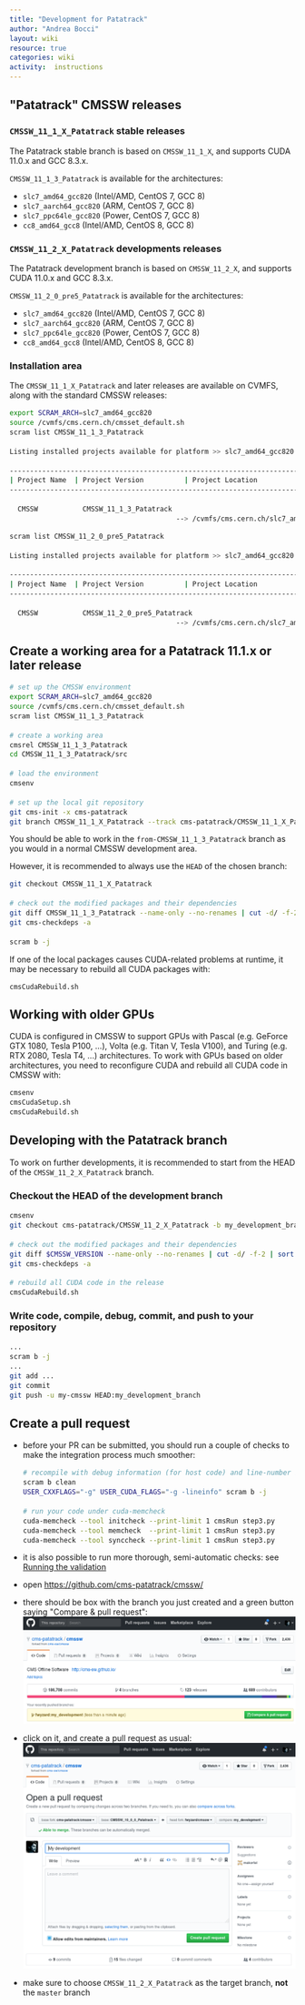 ```yaml
---
title: "Development for Patatrack"
author: "Andrea Bocci"
layout: wiki
resource: true
categories: wiki
activity:  instructions
---
```


## "Patatrack" CMSSW releases

### `CMSSW_11_1_X_Patatrack` stable releases

The Patatrack stable branch is based on `CMSSW_11_1_X`, and
supports CUDA 11.0.x and GCC 8.3.x.

`CMSSW_11_1_3_Patatrack` is available for the architectures:

  - `slc7_amd64_gcc820` (Intel/AMD, CentOS 7, GCC 8)
  - `slc7_aarch64_gcc820` (ARM, CentOS 7, GCC 8)
  - `slc7_ppc64le_gcc820` (Power,  CentOS 7, GCC 8)
  - `cc8_amd64_gcc8` (Intel/AMD, CentOS 8, GCC 8)


### `CMSSW_11_2_X_Patatrack` developments releases

The Patatrack development branch is based on `CMSSW_11_2_X`, and
supports CUDA 11.0.x and GCC 8.3.x.

`CMSSW_11_2_0_pre5_Patatrack` is available for the architectures:

  - `slc7_amd64_gcc820` (Intel/AMD, CentOS 7, GCC 8)
  - `slc7_aarch64_gcc820` (ARM, CentOS 7, GCC 8)
  - `slc7_ppc64le_gcc820` (Power,  CentOS 7, GCC 8)
  - `cc8_amd64_gcc8` (Intel/AMD, CentOS 8, GCC 8)


### Installation area

The `CMSSW_11_1_X_Patatrack` and later releases are available on CVMFS, along
with the standard CMSSW releases:
```bash
export SCRAM_ARCH=slc7_amd64_gcc820
source /cvmfs/cms.cern.ch/cmsset_default.sh
scram list CMSSW_11_1_3_Patatrack

Listing installed projects available for platform >> slc7_amd64_gcc820 <<

--------------------------------------------------------------------------------
| Project Name  | Project Version          | Project Location                  |
--------------------------------------------------------------------------------

  CMSSW           CMSSW_11_1_3_Patatrack
                                         --> /cvmfs/cms.cern.ch/slc7_amd64_gcc820/cms/cmssw/CMSSW_11_1_3_Patatrack
```
```bash
scram list CMSSW_11_2_0_pre5_Patatrack

Listing installed projects available for platform >> slc7_amd64_gcc820 <<

--------------------------------------------------------------------------------
| Project Name  | Project Version          | Project Location                  |
--------------------------------------------------------------------------------

  CMSSW           CMSSW_11_2_0_pre5_Patatrack
                                         --> /cvmfs/cms.cern.ch/slc7_amd64_gcc820/cms/cmssw/CMSSW_11_2_0_pre5_Patatrack
```

## Create a working area for a Patatrack 11.1.x or later release

```bash
# set up the CMSSW environment
export SCRAM_ARCH=slc7_amd64_gcc820
source /cvmfs/cms.cern.ch/cmsset_default.sh
scram list CMSSW_11_1_3_Patatrack

# create a working area
cmsrel CMSSW_11_1_3_Patatrack
cd CMSSW_11_1_3_Patatrack/src

# load the environment
cmsenv

# set up the local git repository
git cms-init -x cms-patatrack
git branch CMSSW_11_1_X_Patatrack --track cms-patatrack/CMSSW_11_1_X_Patatrack
```

You should be able to work in the `from-CMSSW_11_1_3_Patatrack` branch as you
would in a normal CMSSW development area.

However, it is recommended to always use the `HEAD` of the chosen branch:
```bash
git checkout CMSSW_11_1_X_Patatrack

# check out the modified packages and their dependencies
git diff CMSSW_11_1_3_Patatrack --name-only --no-renames | cut -d/ -f-2 | uniq | xargs -r git cms-addpkg
git cms-checkdeps -a

scram b -j
```

If one of the local packages causes CUDA-related problems at runtime, it may be
necessary to rebuild all CUDA packages with:
```
cmsCudaRebuild.sh
```

## Working with older GPUs
CUDA is configured in CMSSW to support GPUs with Pascal (e.g. GeForce GTX 1080,
Tesla P100, ...), Volta (e.g. Titan V, Tesla V100), and Turing (e.g. RTX 2080,
Tesla T4, ...) architectures.
To work with GPUs based on older architectures, you need to reconfigure CUDA and
rebuild all CUDA code in CMSSW with:
```bash
cmsenv
cmsCudaSetup.sh
cmsCudaRebuild.sh
```


## Developing with the Patatrack branch
To work on further developments, it is recommended to start from the HEAD of the
`CMSSW_11_2_X_Patatrack` branch.

### Checkout the HEAD of the development branch

```bash
cmsenv
git checkout cms-patatrack/CMSSW_11_2_X_Patatrack -b my_development_branch

# check out the modified packages and their dependencies
git diff $CMSSW_VERSION --name-only --no-renames | cut -d/ -f-2 | sort -u | xargs -r git cms-addpkg
git cms-checkdeps -a

# rebuild all CUDA code in the release
cmsCudaRebuild.sh
```


### Write code, compile, debug, commit, and push to your repository
```bash
...
scram b -j
...
git add ...
git commit
git push -u my-cmssw HEAD:my_development_branch
```


## Create a pull request

  - before your PR can be submitted, you should run a couple of checks to make
    the integration process much smoother:
    ```bash
    # recompile with debug information (for host code) and line-number information (for device code)
    scram b clean
    USER_CXXFLAGS="-g" USER_CUDA_FLAGS="-g -lineinfo" scram b -j

    # run your code under cuda-memcheck
    cuda-memcheck --tool initcheck --print-limit 1 cmsRun step3.py
    cuda-memcheck --tool memcheck  --print-limit 1 cmsRun step3.py
    cuda-memcheck --tool synccheck --print-limit 1 cmsRun step3.py
    ```

  - it is also possible to run more thorough, semi-automatic checks: see [Running the validation](PatatrackValidation.md)

  - open https://github.com/cms-patatrack/cmssw/

  - there should be box with the branch you just created and a green button
    saying "Compare & pull request":
    ![Compare & pull request](screenshot1.png "Compare & pull request")

  - click on it, and create a pull request as usual:
    ![Create a pull request](screenshot2.png "Create a request")

  - make sure to choose `CMSSW_11_2_X_Patatrack` as the target branch, **not**
    the `master` branch

